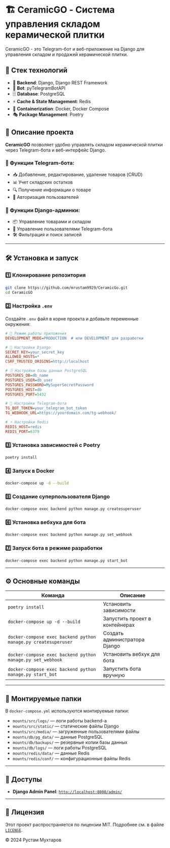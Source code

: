 # 🏗️ CeramicGO - Система управления складом керамической плитки

CeramicGO - это Telegram-бот и веб-приложение на Django для управления складом и продажей керамической плитки.

## 🚀 Стек технологий
- 🐍 **Backend**: Django, Django REST Framework
- 🤖 **Bot**: pyTelegramBotAPI
- 🗄️ **Database**: PostgreSQL
- ⚡ **Cache & State Management**: Redis
- 🐳 **Containerization**: Docker, Docker Compose
- 🎭 **Package Management**: Poetry

## 📌 Описание проекта
**CeramicGO** позволяет удобно управлять складом керамической плитки через Telegram-бота и веб-интерфейс Django.
### 🔹 Функции Telegram-бота:
- 📥 Добавление, редактирование, удаление товаров (CRUD)
- 📊 Учет складских остатков
- 🔍 Получение информации о товаре
- 🔑 Авторизация пользователей

### 🔹 Функции Django-админки:
- 📦 Управление товарами и складом
- 👥 Управление пользователями Telegram-бота
- 🛠️ Фильтрация и поиск записей

---

## 🛠️ Установка и запуск

### 1️⃣ Клонирование репозитория
```sh
git clone https://github.com/mrustam9929/CeramicGo.git
cd CeramicGO
```

### 2️⃣ Настройка `.env`
Создайте `.env` файл в корне проекта и добавьте переменные окружения:

```ini
# 🔧 Режим работы приложения
DEVELOPMENT_MODE=PRODUCTION  # или DEVELOPMENT для разработки

# 🔐 Настройки Django
SECRET_KEY=your_secret_key
ALLOWED_HOSTS=*
CSRF_TRUSTED_ORIGINS=http://localhost

# 🗄️ Настройки базы данных PostgreSQL
POSTGRES_DB=db_name
POSTGRES_USER=db_user
POSTGRES_PASSWORD=MySuperSecretPassword
POSTGRES_HOST=db
POSTGRES_PORT=5432

# 🤖 Настройки Telegram-бота
TG_BOT_TOKEN=your_telegram_bot_token
TG_WEBHOOK_URL=https://yourdomain.com/tg-webhook/

# ⚡ Настройки Redis
REDIS_HOST=redis
REDIS_PORT=6379
```

### 3️⃣ Установка зависимостей с Poetry
```sh
poetry install
```

### 4️⃣ Запуск в Docker
```sh
docker-compose up -d --build
```

### 5️⃣ Создание суперпользователя Django
```sh
docker-compose exec backend python manage.py createsuperuser
```

### 6️⃣ Установка вебхука для бота
```sh
docker-compose exec backend python manage.py set_webhook
```

### 7️⃣ Запуск бота в режиме разработки
```sh
docker-compose exec backend python manage.py start_bot
```

---

## ⚙️ Основные команды
| Команда                                                        | Описание                       |
|----------------------------------------------------------------|--------------------------------|
| `poetry install`                                               | Установить зависимости         |
| `docker-compose up -d --build`                                 | Запустить проект в контейнерах |
| `docker-compose exec backend python manage.py createsuperuser` | Создать администратора Django  |
| `docker-compose exec backend python manage.py set_webhook`     | Установить вебхук для бота     |
| `docker-compose exec backend python manage.py start_bot`       | Запустить бота вручную         |

---

## 📂 Монтируемые папки
В `docker-compose.yml` используются монтируемые папки:
- `mounts/src/logs/` — логи работы backend-а
- `mounts/src/static/` — статические файлы Django
- `mounts/src/media/` — загруженные пользователями файлы
- `mounts/db/pg_data/` — данные PostgreSQL
- `mounts/db/backups/` — резервные копии базы данных
- `mounts/db/logs/` — логи работы PostgreSQL
- `mounts/redis/data/` — данные Redis
- `mounts/redis/conf/` — конфигурационные файлы Redis

---

## 🔗 Доступы
- **Django Admin Panel**: [`http://localhost:8000/admin/`](http://localhost:8000/admin/)
---

## 📜 Лицензия
Этот проект распространяется по лицензии MIT. Подробнее см. в файле [`LICENSE`](LICENSE).

© 2024 Рустам Мухтаров

